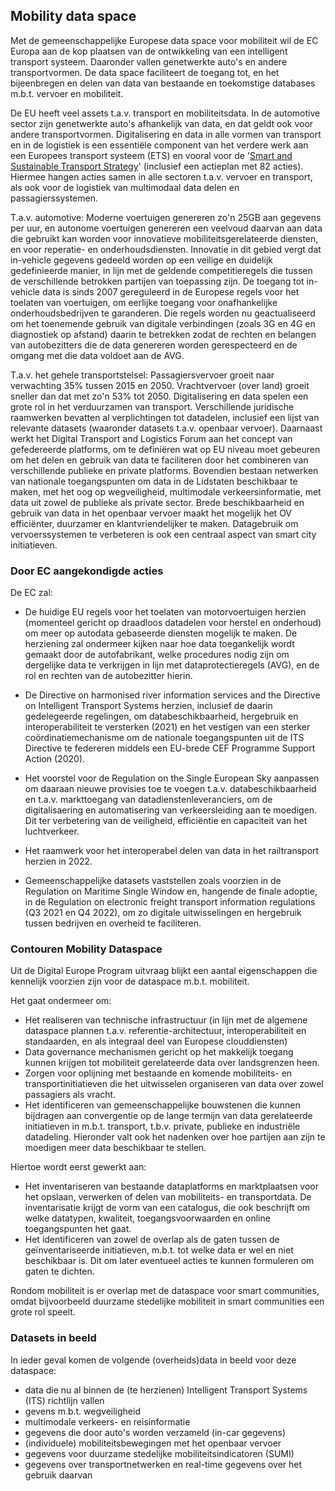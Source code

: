 ## Mobility data space
Met de gemeenschappelijke Europese data space voor mobiliteit wil de EC Europa aan de kop plaatsen van de ontwikkeling van een intelligent transport systeem. Daaronder vallen genetwerkte auto's en andere transportvormen. De data space faciliteert de toegang tot, en het bijeenbregen en delen van data van bestaande en toekomstige databases m.b.t. vervoer en mobiliteit.

De EU heeft veel assets t.a.v. transport en mobiliteitsdata. In de automotive sector zijn genetwerkte auto's afhankelijk van data, en dat geldt ook voor andere transportvormen. Digitalisering en data in alle vormen van transport en in de logistiek is een essentiële component van het verdere werk aan een Europees transport systeem (ETS) en vooral voor de '[Smart and Sustainable Transport Strategy](https://eur-lex.europa.eu/legal-content/EN/TXT/?uri=CELEX%3A52020DC0789)'  (inclusief een actieplan met 82 acties). Hiermee hangen acties samen in alle sectoren t.a.v. vervoer en transport, als ook voor de logistiek van multimodaal data delen en passagierssystemen.


T.a.v. automotive:
Moderne voertuigen genereren zo'n 25GB aan gegevens per uur, en autonome voertuigen genereren een veelvoud daarvan aan data die gebruikt kan worden voor innovatieve mobiliteitsgerelateerde diensten, en voor reperatie- en onderhoudsdiensten. Innovatie in dit gebied vergt dat in-vehicle gegevens gedeeld worden op een veilige en duidelijk gedefinieerde manier, in lijn met de geldende competitieregels die tussen de verschillende betrokken partijen van toepassing zijn. 
De toegang tot in-vehicle data is sinds 2007 gereguleerd in de Europese regels voor het toelaten van voertuigen, om eerlijke toegang voor onafhankelijke onderhoudsbedrijven te garanderen. Die regels worden nu geactualiseerd om het toenemende gebruik van digitale verbindingen (zoals 3G en 4G en diagnostiek op afstand) daarin te betrekken zodat de rechten en belangen van autobezitters die de data genereren worden gerespecteerd en de omgang met die data voldoet aan de AVG.

T.a.v. het gehele transportstelsel:
Passagiersvervoer groeit naar verwachting 35% tussen 2015 en 2050. Vrachtvervoer (over land) groeit sneller dan dat met zo'n 53% tot 2050. Digitalisering en data spelen een grote rol in het verduurzamen van transport.
Verschillende juridische raamwerken bevatten al verplichtingen tot datadelen, inclusief een lijst van relevante datasets (waaronder datasets t.a.v. openbaar vervoer). Daarnaast werkt het Digital Transport and Logistics Forum aan het concept van gefedereerde platforms, om te definiëren wat op EU niveau moet gebeuren om het delen en gebruik van data te faciliteren door het combineren van verschillende publieke en private platforms. Bovendien bestaan netwerken van nationale toegangspunten om data in de Lidstaten beschikbaar te maken, met het oog op wegveiligheid, multimodale verkeersinformatie, met data uit zowel de publieke als private sector. Brede beschikbaarheid en gebruik van data in het openbaar vervoer maakt het mogelijk het OV efficiënter, duurzamer en klantvriendelijker te maken. 
Datagebruik om vervoerssystemen te verbeteren is ook een centraal aspect van smart city initiatieven.

### Door EC aangekondigde acties
De EC zal:

-  De huidige EU regels voor het toelaten van motorvoertuigen herzien (momenteel gericht op draadloos datadelen voor herstel en onderhoud) om meer op autodata gebaseerde diensten mogelijk te maken. De herziening zal ondermeer kijken naar hoe data toegankelijk wordt gemaakt door de autofabrikant, welke procedures nodig zijn om dergelijke data te verkrijgen in lijn met dataprotectieregels (AVG), en de rol en rechten van de autobezitter hierin.
    
-  De Directive on harmonised river information services and the Directive on Intelligent Transport Systems herzien, inclusief de daarin gedelegeerde regelingen, om databeschikbaarheid, hergebruik en interoperabiliteit te versterken (2021) en het vestigen van een sterker coördinatiemechanisme om de nationale toegangspunten uit de ITS Directive te federeren middels een EU-brede CEF Programme Support Action (2020).
    
-  Het voorstel  voor de Regulation on the Single European Sky aanpassen om daaraan nieuwe provisies toe te voegen t.a.v. databeschikbaarheid en t.a.v. markttoegang van datadienstenleveranciers, om de digitalisaering en automatisering van verkeersleiding aan te moedigen. Dit ter verbetering van de veiligheid, efficiëntie en capaciteit van het luchtverkeer.

-  Het raamwerk voor het interoperabel delen van data in het railtransport herzien in 2022.
    
-  Gemeenschappelijke datasets vaststellen zoals voorzien in de Regulation on Maritime Single Window en, hangende de finale adoptie, in de Regulation on electronic freight transport information regulations (Q3 2021 en Q4 2022), om zo digitale uitwisselingen en hergebruik tussen bedrijven en overheid te faciliteren.


### Contouren Mobility Dataspace
Uit de Digital Europe Program uitvraag blijkt een aantal eigenschappen die kennelijk voorzien zijn voor de dataspace m.b.t. mobiliteit.

Het gaat ondermeer om:
- Het realiseren van technische infrastructuur (in lijn met de algemene dataspace plannen t.a.v. referentie-architectuur, interoperabiliteit en standaarden, en als integraal deel van Europese clouddiensten)
- Data governance mechanismen gericht op het makkelijk toegang kunnen krijgen tot mobiliteit gerelateerde data over landsgrenzen heen.
- Zorgen voor oplijning met bestaande en komende mobiliteits- en transportinitiatieven die het uitwisselen organiseren van data over zowel passagiers als vracht.
- Het identificeren van gemeenschappelijke bouwstenen die kunnen bijdragen aan convergentie op de lange termijn van data gerelateerde initiatieven in m.b.t. transport, t.b.v. private, publieke en industriële datadeling. Hieronder valt ook het nadenken over hoe partijen aan zijn te moedigen meer data beschikbaar te stellen.

Hiertoe wordt eerst gewerkt aan:
- Het inventariseren van bestaande dataplatforms en marktplaatsen voor het opslaan, verwerken of delen van mobiliteits- en transportdata. De inventarisatie krijgt de vorm van een catalogus, die ook beschrijft om welke datatypen, kwaliteit, toegangsvoorwaarden en online toegangspunten het gaat.
- Het identificeren van zowel de overlap als de gaten tussen de geïnventariseerde initiatieven, m.b.t. tot welke data er wel en niet beschikbaar is. Dit om later eventueel acties te kunnen formuleren om gaten te dichten.

Rondom mobiliteit is er overlap met de dataspace voor smart communities, omdat bijvoorbeeld duurzame stedelijke mobiliteit in smart communities een grote rol speelt.

### Datasets in beeld

In ieder geval komen de volgende (overheids)data in beeld voor deze dataspace:

- data die nu al binnen de (te herzienen) Intelligent Transport Systems (ITS) richtlijn vallen
- gevens m.b.t. wegveiligheid 
- multimodale verkeers- en reisinformatie
- gegevens die door auto's worden verzameld (in-car gegevens)
- (individuele) mobiliteitsbewegingen met het openbaar vervoer
- gegevens voor duurzame stedelijke mobiliteitsindicatoren (SUMI)
- gegevens over transportnetwerken en real-time gegevens over het gebruik daarvan 